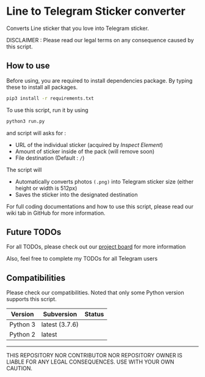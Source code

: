 # Line to Telegram Sticker converter

Converts Line sticker that you love into Telegram sticker.

DISCLAIMER : Please read our legal terms on any consequence caused by this script.

## How to use

Before using, you are required to install dependencies package. By typing these to install all packages.

```bash
pip3 install -r requirements.txt
```

To use this script, run it by using

```bash
python3 run.py
```

and script will asks for :

- URL of the individual sticker (acquired by _Inspect Element_)
- Amount of sticker inside of the pack (will remove soon)
- File destination (Default : `/`)

The script will

- Automatically converts photos `(.png)` into Telegram sticker size (either height or width is 512px)
- Saves the sticker into the designated destination

For full coding documentations and how to use this script, please read our wiki tab in GitHub for more information.

## Future TODOs

For all TODOs, please check out our [project board](https://github.com/sagelga/line-to-telegram-sticker/projects) for more information

Also, feel free to complete my TODOs for all Telegram users

## Compatibilities

Please check our compatibilities. Noted that only some Python version supports this script.

| Version  | Subversion     | Status |
| -------- | -------------- | ------ |
| Python 3 | latest (3.7.6) |        |
| Python 2 | latest         |        |

---

THIS REPOSITORY NOR CONTRIBUTOR NOR REPOSITORY OWNER IS LIABLE FOR ANY LEGAL CONSEQUENCES. USE WITH YOUR OWN CAUTION.

